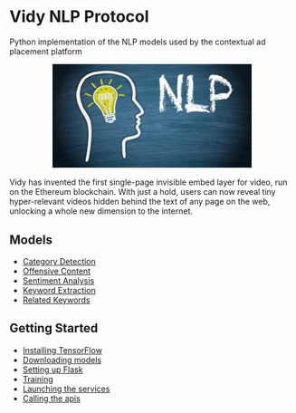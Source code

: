 # Vidy NLP Protocol
Python implementation of the NLP models used by the contextual ad placement platform

<p align="center"><img width="70%" src="images/nlp.jpg" /></p>

Vidy has invented the first single-page invisible embed layer for video, run on the Ethereum blockchain.
With just a hold, users can now reveal tiny hyper-relevant videos hidden behind the text of any page on the web, unlocking a whole new dimension to the internet.

## Models
- [Category Detection](#category-model) 
- [Offensive Content](#safety-model)
- [Sentiment Analysis](#sentiment-analysis)
- [Keyword Extraction](#keyword-extraction)
- [Related Keywords](#related-keywords)


## Getting Started
- [Installing TensorFlow](#tensorflow) 
- [Downloading models](#downloads)
- [Setting up Flask](#flask)
- [Training](#training)
- [Launching the services](#services)
- [Calling the apis](#apis)

